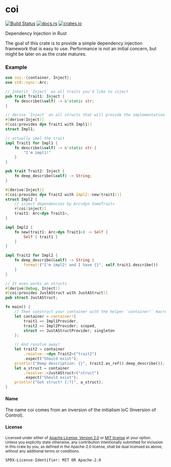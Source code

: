 # coi

[![Build Status](https://travis-ci.org/Nashenas88/coi.svg?branch=master)](https://travis-ci.org/Nashenas88/coi)
[![docs.rs](https://docs.rs/coi/badge.svg)](https://docs.rs/coi)
[![crates.io](https://img.shields.io/crates/v/coi.svg)](https://crates.io/crates/coi)

Dependency Injection in Rust

The goal of this crate is to provide a simple dependency injection framework
that is easy to use. Performance is not an initial concern, but might be later
on as the crate matures.

### Example 

```rust
use coi::{container, Inject};
use std::sync::Arc;

// Inherit `Inject` on all traits you'd like to inject
pub trait Trait1: Inject {
    fn describe(&self) -> &'static str;
}

// derive `Inject` on all structs that will provide the implementation
#[derive(Inject)]
#[coi(provides dyn Trait1 with Impl1)]
struct Impl1;

// actually impl the trait
impl Trait1 for Impl1 {
    fn describe(&self) -> &'static str {
        "I'm impl1!"
    }
}

pub trait Trait2: Inject {
    fn deep_describe(&self) -> String;
}

#[derive(Inject)]
#[coi(provides dyn Trait2 with Impl2::new(trait1))]
struct Impl2 {
    // inject dependencies by Arc<dyn SomeTrait>
    #[coi(inject)]
    trait1: Arc<dyn Trait1>,
}

impl Impl2 {
    fn new(trait1: Arc<dyn Trait1>) -> Self {
        Self { trait1 }
    }
}

impl Trait2 for Impl2 {
    fn deep_describe(&self) -> String {
        format!("I'm impl2! and I have {}", self.trait1.describe())
    }
}

// It even works on structs
#[derive(Debug, Inject)]
#[coi(provides JustAStruct with JustAStruct)]
pub struct JustAStruct;

fn main() {
    // Then construct your container with the helper `container!` macro
    let container = container!{
        trait1 => Impl1Provider,
        trait2 => Impl2Provider; scoped,
        struct => JustAStructProvider; singleton
    };

    // And resolve away!
    let trait2 = container
        .resolve::<dyn Trait2>("trait2")
        .expect("Should exist");
    println!("Deep description: {}", trait2.as_ref().deep_describe());
    let a_struct = container
        .resolve::<JustAStruct>("struct")
        .expect("Should exist");
    println!("Got struct! {:?}", a_struct);
}
```

#### Name

The name coi comes from an inversion of the initialism IoC (Inversion of
Control).

#### License

<sup>
Licensed under either of <a href="LICENSE.Apache-2.0">Apache License, Version
2.0</a> or <a href="LICENSE.MIT">MIT license</a> at your option.
</sup>

<br/>

<sub>
Unless you explicitly state otherwise, any contribution intentionally submitted
for inclusion in this crate by you, as defined in the Apache-2.0 license, shall
be dual licensed as above, without any additional terms or conditions.
</sub>

`SPDX-License-Identifier: MIT OR Apache-2.0`
